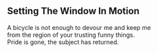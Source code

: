 Setting The Window In Motion
----------------------------
A bicycle is not enough to devour me and keep me  
from the region of your trusting funny things.  
Pride is gone, the subject has returned.  
